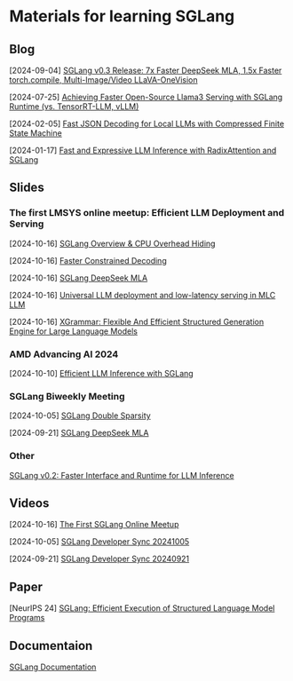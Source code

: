 # Materials for learning SGLang

## Blog

[2024-09-04] [SGLang v0.3 Release: 7x Faster DeepSeek MLA, 1.5x Faster torch.compile, Multi-Image/Video LLaVA-OneVision](https://lmsys.org/blog/2024-09-04-sglang-v0-3/)

[2024-07-25] [Achieving Faster Open-Source Llama3 Serving with SGLang Runtime (vs. TensorRT-LLM, vLLM)](https://lmsys.org/blog/2024-07-25-sglang-llama3/)

[2024-02-05] [Fast JSON Decoding for Local LLMs with Compressed Finite State Machine](https://lmsys.org/blog/2024-02-05-compressed-fsm/)

[2024-01-17] [Fast and Expressive LLM Inference with RadixAttention and SGLang](https://lmsys.org/blog/2024-01-17-sglang/)

## Slides

### The first LMSYS online meetup: Efficient LLM Deployment and Serving

[2024-10-16] [SGLang Overview & CPU Overhead Hiding](slides/lmsys_1st_meetup_sglang.pdf)

[2024-10-16] [Faster Constrained Decoding](slides/lmsys_1st_meetup_constrained_decoding.pdf)

[2024-10-16] [SGLang DeepSeek MLA](slides/lmsys_1st_meetup_deepseek_mla.pdf)

[2024-10-16] [Universal LLM deployment and low-latency serving in MLC LLM](slides/lmsys_1st_meetup_mlcengine.pdf)

[2024-10-16] [XGrammar: Flexible And Efficient Structured Generation Engine for Large Language Models](slides/lmsys_1st_meetup_xgrammar.pdf)


### AMD Advancing AI 2024

[2024-10-10] [Efficient LLM Inference with SGLang](slides/amd_dev_day_v2.pdf)


### SGLang Biweekly Meeting

[2024-10-05] [SGLang Double Sparsity](https://docs.google.com/presentation/d/1ibXDY7hjsk12QYcLeDpsFDYGlNvbkEF1XBgQJ-CqRDE)

[2024-09-21] [SGLang DeepSeek MLA](https://docs.google.com/presentation/d/1wB_Ul0LZwIDL47qFl64b8hVhH1_ya-1YPAPSSv0cKMs)

### Other

[SGLang v0.2: Faster Interface and Runtime for LLM Inference](slides/SGLang-v0.2.pdf)

## Videos

[2024-10-16] [The First SGLang Online Meetup](https://www.youtube.com/watch?v=_mzKptPj0hE)

[2024-10-05] [SGLang Developer Sync 20241005](https://www.youtube.com/watch?v=GdLE5nd2nJo)

[2024-09-21] [SGLang Developer Sync 20240921](https://www.youtube.com/watch?v=bPtM-LLlCCU)

## Paper

[NeurIPS 24] [SGLang: Efficient Execution of Structured Language Model Programs](https://arxiv.org/abs/2312.07104)


## Documentaion

[SGLang Documentation](https://sglang.readthedocs.io/en/latest/)
